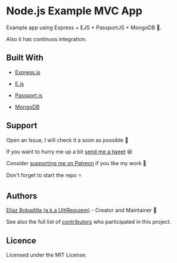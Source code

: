 # Node.js Example MVC App

Example app using Express + EJS + PassportJS + MongoDB 🚀.

Also it has continuos integration.

## Built With

- [Express.js](https://expressjs.com)

- [E.js](https://ejs.co)

- [Passport.js](https://passportjs.org)

- [MongoDB](https://mongodb.com)

## Support

Open an Issue, I will check it a soon as possible 👀

If you want to hurry me up a bit
[send me a tweet](https://twitter.com/intent/tweet?text=%40UltiRequiem%20) 😆

Consider [supporting me on Patreon](https://patreon.com/UltiRequiem) if you like
my work 🚀

Don't forget to start the repo ⭐

## Authors

[Eliaz Bobadilla (a.k.a UltiRequiem)](https://ultirequiem.com) - Creator and
Maintainer 💪

See also the full list of
[contributors](https://github.com/UltiRequiem/nodejs-mvc-express-ejs-passaport-mongodb-example/contributors)
who participated in this project.

## Licence

Licensed under the MIT License.
